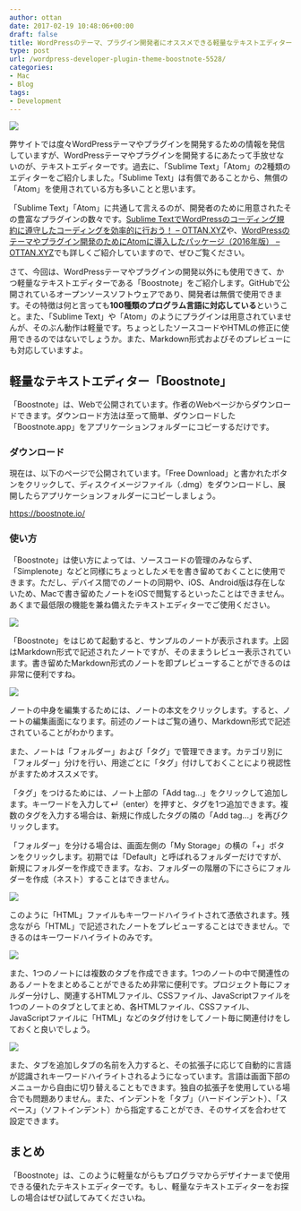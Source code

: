 ```yaml
---
author: ottan
date: 2017-02-19 10:48:06+00:00
draft: false
title: WordPressのテーマ、プラグイン開発者にオススメできる軽量なテキストエディター「Boostnote」
type: post
url: /wordpress-developer-plugin-theme-boostnote-5528/
categories:
- Mac
- Blog
tags:
- Development
---
```


![](/images/2017/02/170219-58a972d7665c9.jpg)






弊サイトでは度々WordPressテーマやプラグインを開発するための情報を発信していますが、WordPressテーマやプラグインを開発するにあたって手放せないのが、テキストエディターです。過去に、「Sublime Text」「Atom」の2種類のエディターをご紹介しました。「Sublime Text」は有償であることから、無償の「Atom」を使用されている方も多いことと思います。





「Sublime Text」「Atom」に共通して言えるのが、開発者のために用意されたその豊富なプラグインの数々です。[Sublime TextでWordPressのコーディング規約に遵守したコーディングを効率的に行おう！ – OTTAN.XYZ](/sublime-text-wordpress-standard-coding-4309/)や、[WordPressのテーマやプラグイン開発のためにAtomに導入したパッケージ（2016年版） – OTTAN.XYZ](/wordpress-atom-recommended-package-4369/)でも詳しくご紹介していますので、ぜひご覧ください。





さて、今回は、WordPressテーマやプラグインの開発以外にも使用できて、かつ軽量なテキストエディターである「Boostnote」をご紹介します。GitHubで公開されているオープンソースソフトウェアであり、開発者は無償で使用できます。その特徴は何と言っても**100種類のプログラム言語に対応している**ということ。また、「Sublime Text」や「Atom」のようにプラグインは用意されていませんが、そのぶん動作は軽量です。ちょっとしたソースコードやHTMLの修正に使用できるのではないでしょうか。また、Markdown形式およびそのプレビューにも対応していますよ。





## 軽量なテキストエディター「Boostnote」





「Boostnote」は、Webで公開されています。作者のWebページからダウンロードできます。ダウンロード方法は至って簡単、ダウンロードした「Boostnote.app」をアプリケーションフォルダーにコピーするだけです。





### ダウンロード





現在は、以下のページで公開されています。「Free Download」と書かれたボタンをクリックして、ディスクイメージファイル（.dmg）をダウンロードし、展開したらアプリケーションフォルダーにコピーしましょう。



https://boostnote.io/



### 使い方





「Boostnote」は使い方によっては、ソースコードの管理のみならず、「Simplenote」などと同様にちょっとしたメモを書き留めておくことに使用できます。ただし、デバイス間でのノートの同期や、iOS、Android版は存在しないため、Macで書き留めたノートをiOSで閲覧するといったことはできません。あくまで最低限の機能を兼ね備えたテキストエディターでご使用ください。





![](/images/2017/02/170219-58a972de6e70c.png)






「Boostnote」をはじめて起動すると、サンプルのノートが表示されます。上図はMarkdown形式で記述されたノートですが、そのままうレビュー表示されています。書き留めたMarkdown形式のノートを即プレビューすることができるのは非常に便利ですね。





![](/images/2017/02/170219-58a972e39b60c.png)






ノートの中身を編集するためには、ノートの本文をクリックします。すると、ノートの編集画面になります。前述のノートはご覧の通り、Markdown形式で記述されていることがわかります。





また、ノートは「フォルダー」および「タグ」で管理できます。カテゴリ別に「フォルダー」分けを行い、用途ごとに「タグ」付けしておくことにより視認性がますためオススメです。





「タグ」をつけるためには、ノート上部の「Add tag...」をクリックして追加します。キーワードを入力して↵（enter）を押すと、タグを1つ追加できます。複数のタグを入力する場合は、新規に作成したタグの隣の「Add tag...」を再びクリックします。





「フォルダー」を分ける場合は、画面左側の「My Storage」の横の「+」ボタンをクリックします。初期では「Default」と呼ばれるフォルダーだけですが、新規にフォルダーを作成できます。なお、フォルダーの階層の下にさらにフォルダーを作成（ネスト）することはできません。





![](/images/2017/02/170219-58a972e9da24b.png)






このように「HTML」ファイルもキーワードハイライトされて憑依されます。残念ながら「HTML」で記述されたノートをプレビューすることはできません。できるのはキーワードハイライトのみです。





![](/images/2017/02/170219-58a972eeefa49.png)






また、1つのノートには複数のタブを作成できます。1つのノートの中で関連性のあるノートをまとめることができるため非常に便利です。プロジェクト毎にフォルダー分けし、関連するHTMLファイル、CSSファイル、JavaScriptファイルを1つのノートのタブとしてまとめ、各HTMLファイル、CSSファイル、JavaScriptファイルに「HTML」などのタグ付けをしてノート毎に関連付けをしておくと良いでしょう。





![](/images/2017/02/170219-58a972f5559bd.png)






また、タブを追加しタブの名前を入力すると、その拡張子に応じて自動的に言語が認識されキーワードハイライトされるようになっています。言語は画面下部のメニューから自由に切り替えることもできます。独自の拡張子を使用している場合でも問題ありません。また、インデントを「タブ」（ハードインデント）、「スペース」（ソフトインデント）から指定することができ、そのサイズを合わせて設定できます。





## まとめ





「Boostnote」は、このように軽量ながらもプログラマからデザイナーまで使用できる優れたテキストエディターです。もし、軽量なテキストエディターをお探しの場合はぜひ試してみてくださいね。

